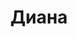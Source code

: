 ---
title: "Диана"
description: "Я русская девушка, которая знает вкус жизни, может дарить позитив и легко коммуницировать с людьми. Девушки vip сопровождения такие, как я, умеют красиво подать себя, стать красивой картинкой рядом с мужчиной. Мне нравится новые знакомства, я не против шумных вечеринок, спонтанных путешествий и разного рода экспериментов.
 

К числу моих хобби можно отнести кулинарию и коллекционирование сувениров, а также я люблю танцевать, поскольку это у меня выходит более чем неплохо. Элитные эскорт модели, к числу которых я отношусь, имеют высшее образование, знают несколько языков (кроме русского, я знаю английский) и обучены манерам. Чтобы заказать меня в сопровождение свяжитесь с менеджером эскорт-агентства."
Price: "От 1000$"
height: "176"
weight: "52"
age: "27"
folder: diana
bustSize: "4"
hairColor: "brunet"
visa: "europe"
mainImage: diana.webp
images:
  - 2.webp
  - 3.webp
---